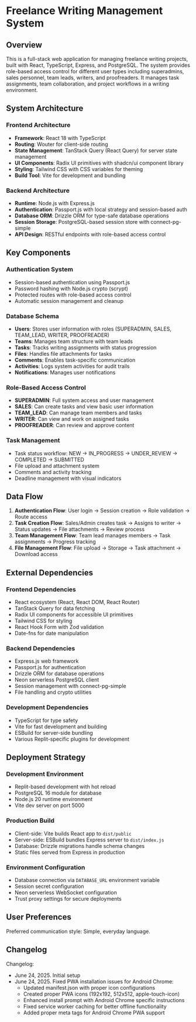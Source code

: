 # Freelance Writing Management System

## Overview

This is a full-stack web application for managing freelance writing projects, built with React, TypeScript, Express, and PostgreSQL. The system provides role-based access control for different user types including superadmins, sales personnel, team leads, writers, and proofreaders. It manages task assignments, team collaboration, and project workflows in a writing environment.

## System Architecture

### Frontend Architecture
- **Framework**: React 18 with TypeScript
- **Routing**: Wouter for client-side routing
- **State Management**: TanStack Query (React Query) for server state management
- **UI Components**: Radix UI primitives with shadcn/ui component library
- **Styling**: Tailwind CSS with CSS variables for theming
- **Build Tool**: Vite for development and bundling

### Backend Architecture
- **Runtime**: Node.js with Express.js
- **Authentication**: Passport.js with local strategy and session-based auth
- **Database ORM**: Drizzle ORM for type-safe database operations
- **Session Storage**: PostgreSQL-based session store with connect-pg-simple
- **API Design**: RESTful endpoints with role-based access control

## Key Components

### Authentication System
- Session-based authentication using Passport.js
- Password hashing with Node.js crypto (scrypt)
- Protected routes with role-based access control
- Automatic session management and cleanup

### Database Schema
- **Users**: Stores user information with roles (SUPERADMIN, SALES, TEAM_LEAD, WRITER, PROOFREADER)
- **Teams**: Manages team structure with team leads
- **Tasks**: Tracks writing assignments with status progression
- **Files**: Handles file attachments for tasks
- **Comments**: Enables task-specific communication
- **Activities**: Logs system activities for audit trails
- **Notifications**: Manages user notifications

### Role-Based Access Control
- **SUPERADMIN**: Full system access and user management
- **SALES**: Can create tasks and view basic user information
- **TEAM_LEAD**: Can manage team members and tasks
- **WRITER**: Can view and work on assigned tasks
- **PROOFREADER**: Can review and approve content

### Task Management
- Task status workflow: NEW → IN_PROGRESS → UNDER_REVIEW → COMPLETED → SUBMITTED
- File upload and attachment system
- Comments and activity tracking
- Deadline management with visual indicators

## Data Flow

1. **Authentication Flow**: User login → Session creation → Role validation → Route access
2. **Task Creation Flow**: Sales/Admin creates task → Assigns to writer → Status updates → File attachments → Review process
3. **Team Management Flow**: Team lead manages members → Task assignments → Progress tracking
4. **File Management Flow**: File upload → Storage → Task attachment → Download access

## External Dependencies

### Frontend Dependencies
- React ecosystem (React, React DOM, React Router)
- TanStack Query for data fetching
- Radix UI components for accessible UI primitives
- Tailwind CSS for styling
- React Hook Form with Zod validation
- Date-fns for date manipulation

### Backend Dependencies
- Express.js web framework
- Passport.js for authentication
- Drizzle ORM for database operations
- Neon serverless PostgreSQL client
- Session management with connect-pg-simple
- File handling and crypto utilities

### Development Dependencies
- TypeScript for type safety
- Vite for fast development and building
- ESBuild for server-side bundling
- Various Replit-specific plugins for development

## Deployment Strategy

### Development Environment
- Replit-based development with hot reload
- PostgreSQL 16 module for database
- Node.js 20 runtime environment
- Vite dev server on port 5000

### Production Build
- Client-side: Vite builds React app to `dist/public`
- Server-side: ESBuild bundles Express server to `dist/index.js`
- Database: Drizzle migrations handle schema changes
- Static files served from Express in production

### Environment Configuration
- Database connection via `DATABASE_URL` environment variable
- Session secret configuration
- Neon serverless WebSocket configuration
- Trust proxy settings for secure deployments

## User Preferences

Preferred communication style: Simple, everyday language.

## Changelog

Changelog:
- June 24, 2025. Initial setup
- June 24, 2025. Fixed PWA installation issues for Android Chrome:
  - Updated manifest.json with proper icon configurations
  - Created proper PWA icons (192x192, 512x512, apple-touch-icon)
  - Enhanced install prompt with Android Chrome specific instructions
  - Fixed service worker caching for better offline functionality
  - Added proper meta tags for Android Chrome PWA support